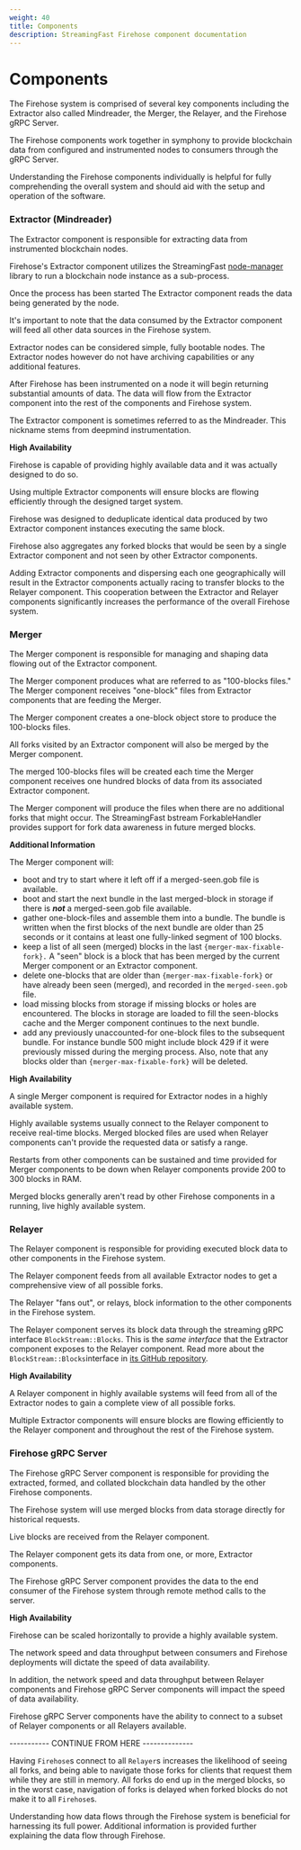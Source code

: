 ```yaml
---
weight: 40
title: Components
description: StreamingFast Firehose component documentation
---
```


# Components

The Firehose system is comprised of several key components including the Extractor also called Mindreader, the Merger, the Relayer, and the Firehose gRPC Server.&#x20;

The Firehose components work together in symphony to provide blockchain data from configured and instrumented nodes to consumers through the gRPC Server.

Understanding the Firehose components individually is helpful for fully comprehending the overall system and should aid with the setup and operation of the software.

### Extractor (Mindreader)

The Extractor component is responsible for extracting data from instrumented blockchain nodes.

Firehose's Extractor component utilizes the StreamingFast [node-manager](https://github.com/streamingfast/node-manager) library to run a blockchain node instance as a sub-process.&#x20;

Once the process has been started The Extractor component reads the data being generated by the node.

It's important to note that the data consumed by the Extractor component will feed all other data sources in the Firehose system.

Extractor nodes can be considered simple, fully bootable nodes. The Extractor nodes however do not have archiving capabilities or any additional features.

After Firehose has been instrumented on a node it will begin returning substantial amounts of data. The data will flow from the Extractor component into the rest of the components and Firehose system.

The Extractor component is sometimes referred to as the Mindreader. This nickname stems from deepmind instrumentation.

**High Availability**

Firehose is capable of providing highly available data and it was actually designed to do so.

Using multiple Extractor components will ensure blocks are flowing efficiently through the designed target system.

Firehose was designed to deduplicate identical data produced by two Extractor component instances executing the same block.

Firehose also aggregates any forked blocks that would be seen by a single Extractor component and not seen by other Extractor components.

Adding Extractor components and dispersing each one geographically will result in the Extractor components actually racing to transfer blocks to the Relayer component. This cooperation between the Extractor and Relayer components significantly increases the performance of the overall Firehose system.&#x20;

### Merger

The Merger component is responsible for managing and shaping data flowing out of the Extractor component.&#x20;

The Merger component produces what are referred to as "100-blocks files." The Merger component receives "one-block" files from Extractor components that are feeding the Merger.&#x20;

The Merger component creates a one-block object store to produce the 100-blocks files.

All forks visited by an Extractor component will also be merged by the Merger component.

The merged 100-blocks files will be created each time the Merger component receives one hundred blocks of data from its associated Extractor component.&#x20;

The Merger component will produce the files when there are no additional forks that might occur. The StreamingFast bstream ForkableHandler provides support for fork data awareness in future merged blocks.

**Additional Information**

The Merger component will:&#x20;

* boot and try to start where it left off if a merged-seen.gob file is available.
* boot and start the next bundle in the last merged-block in storage if there is _**not**_ a merged-seen.gob file available.
* gather one-block-files and assemble them into a bundle. The bundle is written when the first blocks of the next bundle are older than 25 seconds or it contains at least one fully-linked segment of 100 blocks.
* keep a list of all seen (merged) blocks in the last `{merger-max-fixable-fork}.` A "seen" block is a block that has been merged by the current Merger component or an Extractor component.
* delete one-blocks that are older than `{merger-max-fixable-fork}` or have already been seen (merged), and recorded in the `merged-seen.gob` file.
* load missing blocks from storage if missing blocks or holes are encountered. The blocks in storage are loaded to fill the seen-blocks cache and the Merger component continues to the next bundle.
* add any previously unaccounted-for one-block files to the subsequent bundle. For instance bundle 500 might include block 429 if it were previously missed during the merging process. Also, note that any blocks older than `{merger-max-fixable-fork}` will be deleted.

**High Availability**

A single Merger component is required for Extractor nodes in a highly available system.&#x20;

Highly available systems usually connect to the Relayer component to receive real-time blocks. Merged blocked files are used when Relayer components can't provide the requested data or satisfy a range.

Restarts from other components can be sustained and time provided for Merger components to be down when Relayer components provide 200 to 300 blocks in RAM.

Merged blocks generally aren't read by other Firehose components in a running, live highly available system.

### Relayer

The Relayer component is responsible for providing executed block data to other components in the Firehose system.

The Relayer component feeds from all available Extractor nodes to get a comprehensive view of all possible forks.&#x20;

The Relayer "fans out", or relays, block information to the other components in the Firehose system.

The Relayer component serves its block data through the streaming gRPC interface `BlockStream::Blocks`. This is the _same interface_ that the Extractor component exposes to the Relayer component. Read more about the `BlockStream::Blocks`interface in [its GitHub repository](https://github.com/streamingfast/proto/blob/develop/sf/bstream/v1/bstream.proto).

**High Availability**

A Relayer component in highly available systems will feed from all of the Extractor nodes to gain a complete view of all possible forks.

Multiple Extractor components will ensure blocks are flowing efficiently to the Relayer component and throughout the rest of the Firehose system.

### Firehose gRPC Server

The Firehose gRPC Server component is responsible for providing the extracted, formed, and collated blockchain data handled by the other Firehose components.

The Firehose system will use merged blocks from data storage directly for historical requests.&#x20;

Live blocks are received from the Relayer component.&#x20;

The Relayer component gets its data from one, or more, Extractor components.

The Firehose gRPC Server component provides the data to the end consumer of the Firehose system through remote method calls to the server.

**High Availability**

Firehose can be scaled horizontally to provide a highly available system.&#x20;

The network speed and data throughput between consumers and Firehose deployments will dictate the speed of data availability.&#x20;

In addition, the network speed and data throughput between Relayer components and Firehose gRPC Server components will impact the speed of data availability.

Firehose gRPC Server components have the ability to connect to a subset of Relayer components or all Relayers available.

\----------- CONTINUE FROM HERE --------------

Having `Firehose`s connect to all `Relayer`s increases the likelihood of seeing all forks, and being able to navigate those forks for clients that request them while they are still in memory. All forks do end up in the merged blocks, so in the worst case, navigation of forks is delayed when forked blocks do not make it to all `Firehose`s.

Understanding how data flows through the Firehose system is beneficial for harnessing its full power. Additional information is provided further explaining the data flow through Firehose.
